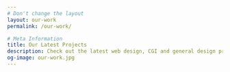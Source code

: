 ```yaml
---
# Don't change the layout
layout: our-work
permalink: /our-work/

# Meta Information
title: Our Latest Projects
description: Check out the latest web design, CGI and general design projects at AMP.
og-image: our-work.jpg
---
```

